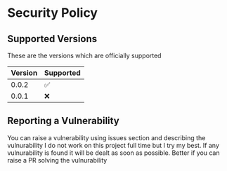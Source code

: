 # Security Policy

## Supported Versions
These are the versions which are officially supported

| Version | Supported          |
| ------- | ------------------ |
| 0.0.2   | :white_check_mark: |
| 0.0.1   | :x:                |

## Reporting a Vulnerability
You can raise a vulnerability using issues section and describing the vulnurability
I do not work on this project full time but I try my best. If any vulnurability is found it will be dealt as soon as possible. Better if you can raise a PR solving the vulnurability
